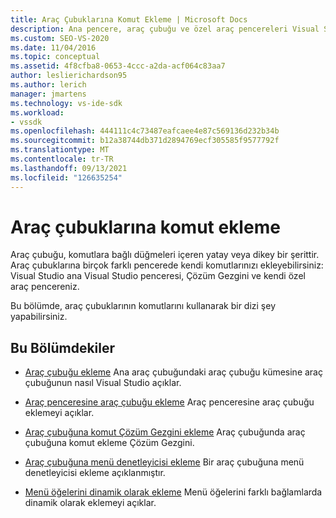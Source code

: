 ```yaml
---
title: Araç Çubuklarına Komut Ekleme | Microsoft Docs
description: Ana pencere, araç çubuğu ve özel araç pencereleri Visual Studio pencerelerde araç çubuklarına kendi Çözüm Gezgini komutlarınızı eklemeyi öğrenin.
ms.custom: SEO-VS-2020
ms.date: 11/04/2016
ms.topic: conceptual
ms.assetid: 4f8cfba8-0653-4ccc-a2da-acf064c83aa7
author: leslierichardson95
ms.author: lerich
manager: jmartens
ms.technology: vs-ide-sdk
ms.workload:
- vssdk
ms.openlocfilehash: 444111c4c73487eafcaee4e87c569136d232b34b
ms.sourcegitcommit: b12a38744db371d2894769ecf305585f9577792f
ms.translationtype: MT
ms.contentlocale: tr-TR
ms.lasthandoff: 09/13/2021
ms.locfileid: "126635254"
---
```

# <a name="add-commands-to-toolbars"></a>Araç çubuklarına komut ekleme
Araç çubuğu, komutlara bağlı düğmeleri içeren yatay veya dikey bir şerittir. Araç çubuklarına birçok farklı pencerede kendi komutlarınızı ekleyebilirsiniz: Visual Studio ana Visual Studio penceresi, Çözüm Gezgini ve kendi özel araç pencereniz.

 Bu bölümde, araç çubuklarının komutlarını kullanarak bir dizi şey yapabilirsiniz.

## <a name="in-this-section"></a>Bu Bölümdekiler
- [Araç çubuğu ekleme](../extensibility/adding-a-toolbar.md) Ana araç çubuğundaki araç çubuğu kümesine araç çubuğunun nasıl Visual Studio açıklar.

- [Araç penceresine araç çubuğu ekleme](../extensibility/adding-a-toolbar-to-a-tool-window.md) Araç penceresine araç çubuğu eklemeyi açıklar.

- [Araç çubuğuna komut Çözüm Gezgini ekleme](../extensibility/adding-a-command-to-the-solution-explorer-toolbar.md) Araç çubuğunda araç çubuğuna komut ekleme Çözüm Gezgini.

- [Araç çubuğuna menü denetleyicisi ekleme](../extensibility/adding-a-menu-controller-to-a-toolbar.md) Bir araç çubuğuna menü denetleyicisi ekleme açıklanmıştır.

- [Menü öğelerini dinamik olarak ekleme](../extensibility/dynamically-adding-menu-items.md) Menü öğelerini farklı bağlamlarda dinamik olarak eklemeyi açıklar.
